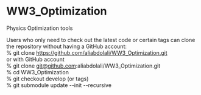 # WW3_Optimization
Physics Optimization tools

Users who only need to check out the latest code or certain tags can clone the repository without having a GitHub account:   
% git clone https://github.com/aliabdolali/WW3_Optimization.git   
or with GitHub account   
% git clone git@github.com:aliabdolali/WW3_Optimization.git   
% cd WW3_Optimization    
% git checkout develop (or tags)   
% git submodule update --init --recursive    
